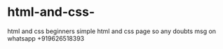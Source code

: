 # html-and-css-
html and css beginners
simple html and css page so any doubts msg on whatsapp +919626518393
